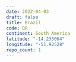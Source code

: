 ```yaml
---
date: 2022-04-03
draft: false
title: Brazil
code: BR
continent: South America
latitude: "-14.235004"
longitude: "-51.92528"
repo_count: 1
---
```



